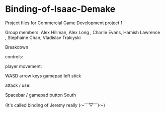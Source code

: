 # Binding-of-Isaac-Demake

Project files for Commercial Game Development project 1

Group members: Alex Hillman, Alex Long , Charlie Evans, Hamish Lawrence , Stephaine Chan, Vladislav Trakiyski


Breakdown

controls:

player movement:

 WASD
 arrow keys
 gamepad left stick

attack / use:

 Spacebar / gamepad button South


(It's called binding of Jeremy really (〜￣▽￣)〜)
